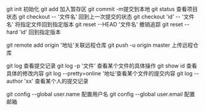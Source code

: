 git init 初始化
git add 加入暂存区
git commit -m提交到本地
git status 查看项目状态
git checkout -- '文件名' 回到上一次提交的状态
git checkout 'id' -- '文件名' 将指定文件回到指定版本
git reset --HEAD '文件名'  撤销追踪
git reset --hard 'id' 回到指定版本

git remote add origin '地址'关联远程仓库
git push -u origin master 上传远程仓库

git log 查看提交记录
git log -p '文件' 查看某个文件的具体操作
git show id 查看具体的修改内容
git log --pretty=online '地址'查看某个文件的提交内容
git log --author 'xx' 查看某个人的提交记录


git config --global user.name  配置用户名
git config --global user.email 配置邮箱






